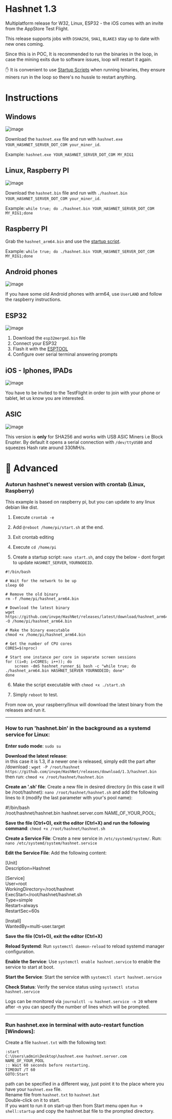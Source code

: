 # Hashnet 1.3

Multiplatform release for W32, Linux, ESP32 - the iOS comes with an invite from the AppStore Test Flight.

This release supports jobs with `DSHA256`, `SHA1`, `BLAKE3` stay up to date with new ones coming.

Since this is in POC, It is recommended to run the binaries in the loop, in case the mining exits due to software issues, loop will restart it again.

✋ It is convenient to use [Startup Scripts](https://github.com/invpe/HashNet/tree/main/Release/StartupScripts) when running binaries, they ensure miners run in the loop so there's no hussle to restart anything.


# Instructions

## Windows

![image](https://github.com/user-attachments/assets/de001ec0-5173-43f4-b61e-855f7b2dcc41)

Download the `hashnet.exe` file and run with `hashnet.exe YOUR_HASHNET_SERVER_DOT_COM your_miner_id`.

Example: `hashnet.exe YOUR_HASHNET_SERVER_DOT_COM MY_RIG1`

## Linux, Raspberry PI

![image](https://github.com/user-attachments/assets/95d63df1-811c-436e-a757-a2b81d8f583d)

Download the `hashnet.bin` file and run with `./hashnet.bin YOUR_HASHNET_SERVER_DOT_COM your_miner_id`.

Example: `while true; do ./hashnet.bin YOUR_HASHNET_SERVER_DOT_COM MY_RIG1;done`

## Raspberry PI

Grab the `hashnet_arm64.bin` and use the [startup script](https://github.com/invpe/HashNet/tree/main/Release/StartupScripts).

Example: `while true; do ./hashnet.bin YOUR_HASHNET_SERVER_DOT_COM MY_RIG1;done`

## Android phones

![image](https://github.com/user-attachments/assets/da1fdc35-c3cf-4350-8134-5894b56731c9)

If you have some old Android phones with arm64, use `UserLAND` and follow the raspberry instructions.


## ESP32

![image](https://github.com/user-attachments/assets/b0bc1250-0e31-4ba3-a0dd-a879f37ad8f8)

1. Download the `esp32merged.bin` file 
2. Connect your ESP32 
3. Flash it with the [ESPTOOL](https://espressif.github.io/esptool-js/)
4. Configure over serial terminal answering prompts

## iOS - Iphones, IPADs

![image](https://github.com/user-attachments/assets/cdc74d20-0d80-48db-9e94-87598923db37)

You have to be invited to the TestFlight in order to join with your phone or tablet, let us know you are interested.

## ASIC

![image](https://github.com/user-attachments/assets/ace6338b-44f8-46a3-8776-c2d545bfbbd6)

This version is **only** for SHA256 and works with USB ASIC Miners i.e Block Erupter.
By default it opens a serial connection with `/dev/ttyUSB0` and squeezes Hash rate around 330MH/s.


# 👷 Advanced

### Autorun hashnet's newest version with crontab (Linux, Raspberry)

This example is based on raspberry pi, but you can update to any linux debian like dist.


1. Execute `crontab -e`

2. Add `@reboot /home/pi/start.sh` at the end.

3. Exit crontab editing

4. Execute `cd /home/pi`

5. Create a startup script: `nano start.sh`, and copy the below - dont forget to update `HASHNET_SERVER`, `YOURNODEID`.

```
#!/bin/bash

# Wait for the network to be up
sleep 60

# Remove the old binary
rm -f /home/pi/hashnet_arm64.bin

# Download the latest binary
wget https://github.com/invpe/HashNet/releases/latest/download/hashnet_arm64.bin -O /home/pi/hashnet_arm64.bin

# Make the binary executable
chmod +x /home/pi/hashnet_arm64.bin

# Get the number of CPU cores
CORES=$(nproc)

# Start one instance per core in separate screen sessions
for ((i=0; i<CORES; i++)); do
    screen -dmS hashnet_runner_$i bash -c "while true; do ./hashnet_arm64.bin HASHNET_SERVER YOURNODEID; done"
done

```

6. Make the script executable with `chmod +x ./start.sh`

7. Simply `reboot` to test.

From now on, your raspberry/linux will download the latest binary from the releases and run it.

------ 

### How to run 'hashnet.bin' in the background as a systemd service for Linux:

**Enter sudo mode**: `sudo su`

**Download the latest release**:    
in this case it is 1.3, if a newer one is released, simply edit the part after /download : `wget -P /root/hashnet https://github.com/invpe/HashNet/releases/download/1.3/hashnet.bin`  
then run: `chmod +x /root/hashnet/hashnet.bin`

**Create an '.sh' file**: Create a new file in desired directory (in this case it will be /root/hashnet): `nano /root/hashnet/hashnet.sh` and add the following lines to it (modify the last parameter with your's pool name):

#!/bin/bash     
/root/hashnet/hashnet.bin hashnet.server.com NAME_OF_YOUR_POOL;

**Save the file (Ctrl+O), exit the editor (Ctrl+X) and run the following command**:
`chmod +x /root/hashnet/hashnet.sh`

**Create a Service File**: Create a new service in `/etc/systemd/system/`. Run: `nano /etc/systemd/system/hashnet.service`

**Edit the Service File**: Add the following content:
   
[Unit]  
Description=Hashnet

[Service]   
User=root   
WorkingDirectory=/root/hashnet  
ExecStart=/root/hashnet/hashnet.sh  
Type=simple   
Restart=always  
RestartSec=60s

[Install]   
WantedBy=multi-user.target   

**Save the file (Ctrl+O), exit the editor (Ctrl+X)**

**Reload Systemd**: Run `systemctl daemon-reload` to reload systemd manager configuration.

**Enable the Service**: Use `systemctl enable hashnet.service` to enable the service to start at boot.

**Start the Service**: Start the service with `systemctl start hashnet.service`

**Check Status**: Verify the service status using `systemctl status hashnet.service`

Logs can be monitored via `journalctl -u hashnet.service -n 20` where after -n you can specify the number of lines which will be prompted.

------    

### Run hashnet.exe in terminal with auto-restart function [Windows]:    

Create a file `hashnet.txt` with the following text:    
```
:start    
C:\Users\admin\Desktop\hashnet.exe hashnet.server.com NAME_OF_YOUR_POOL    
:: Wait 60 seconds before restarting.    
TIMEOUT /T 60    
GOTO:Start    
```

path can be specified in a different way, just point it to the place where you have your `hashnet.exe` file.    
Rename file from `hashnet.txt` to `hashnet.bat`    
Double-click on it to start.    
If you want to run it on start-up then from Start menu open `Run` -> `shell:startup` and copy the hashnet.bat file to the prompted directory. 
